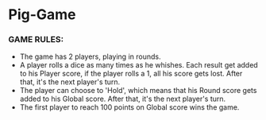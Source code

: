 # Pig-Game
### GAME RULES:

- The game has 2 players, playing in rounds.
- A player rolls a dice as many times as he whishes. Each result get added to his Player score, if the player rolls a 1, all his score gets lost. After that, it's the next player's turn.
- The player can choose to 'Hold', which means that his Round score gets added to his Global score. After that, it's the next player's turn.
- The first player to reach 100 points on Global score wins the game.
